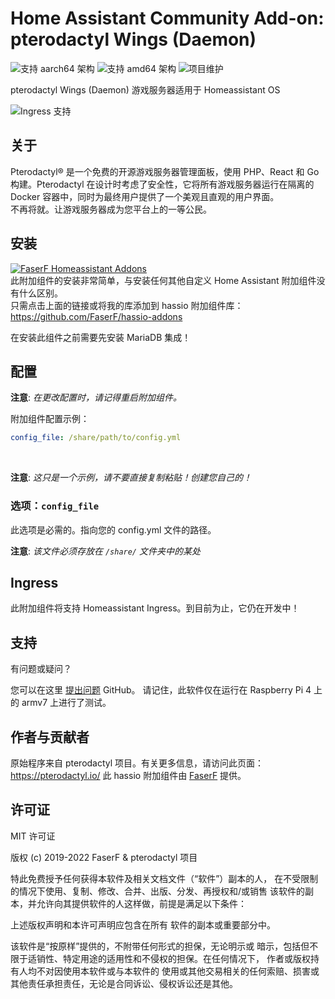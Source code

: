 # Home Assistant Community Add-on: pterodactyl Wings (Daemon)
![支持 aarch64 架构][aarch64-shield] ![支持 amd64 架构][amd64-shield]
![项目维护][maintenance-shield]

pterodactyl Wings (Daemon) 游戏服务器适用于 Homeassistant OS

![Ingress 支持](../_images/pterodactyl/ingress.png)

## 关于

Pterodactyl® 是一个免费的开源游戏服务器管理面板，使用 PHP、React 和 Go 构建。Pterodactyl 在设计时考虑了安全性，它将所有游戏服务器运行在隔离的 Docker 容器中，同时为最终用户提供了一个美观且直观的用户界面。<br />
不再将就。让游戏服务器成为您平台上的一等公民。

## 安装

[![FaserF Homeassistant Addons](https://my.home-assistant.io/badges/supervisor_add_addon_repository.svg)](https://my.home-assistant.io/redirect/supervisor_add_addon_repository/?repository_url=https%3A%2F%2Fgithub.com%2FFaserF%2Fhassio-addons)
<br />
此附加组件的安装非常简单，与安装任何其他自定义 Home Assistant 附加组件没有什么区别。<br />
只需点击上面的链接或将我的库添加到 hassio 附加组件库： <https://github.com/FaserF/hassio-addons>

在安装此组件之前需要先安装 MariaDB 集成！

## 配置

**注意**: _在更改配置时，请记得重启附加组件。_

附加组件配置示例：

```yaml
config_file: /share/path/to/config.yml
```
<br />

**注意**: _这只是一个示例，请不要直接复制粘贴！创建您自己的！_

### 选项：`config_file`

此选项是必需的。指向您的 config.yml 文件的路径。

**注意**: _该文件必须存放在 `/share/` 文件夹中的某处_

## Ingress

此附加组件将支持 Homeassistant Ingress。到目前为止，它仍在开发中！

## 支持

有问题或疑问？

您可以在这里 [提出问题][issue] GitHub。
请记住，此软件仅在运行在 Raspberry Pi 4 上的 armv7 上进行了测试。

## 作者与贡献者

原始程序来自 pterodactyl 项目。有关更多信息，请访问此页面： <https://pterodactyl.io/>
此 hassio 附加组件由 [FaserF] 提供。

## 许可证

MIT 许可证

版权 (c) 2019-2022 FaserF & pterodactyl 项目

特此免费授予任何获得本软件及相关文档文件（“软件”）副本的人，
在不受限制的情况下使用、复制、修改、合并、出版、分发、再授权和/或销售
该软件的副本，并允许向其提供软件的人这样做，前提是满足以下条件：

上述版权声明和本许可声明应包含在所有
软件的副本或重要部分中。

该软件是“按原样”提供的，不附带任何形式的担保，无论明示或
暗示，包括但不限于适销性、特定用途的适用性和不侵权的担保。在任何情况下，
作者或版权持有人均不对因使用本软件或与本软件的
使用或其他交易相关的任何索赔、损害或其他责任承担责任，无论是合同诉讼、侵权诉讼还是其他。

[maintenance-shield]: https://img.shields.io/maintenance/yes/2024.svg
[aarch64-shield]: https://img.shields.io/badge/aarch64-yes-green.svg
[amd64-shield]: https://img.shields.io/badge/amd64-yes-green.svg
[FaserF]: https://github.com/FaserF/
[issue]: https://github.com/FaserF/hassio-addons/issues